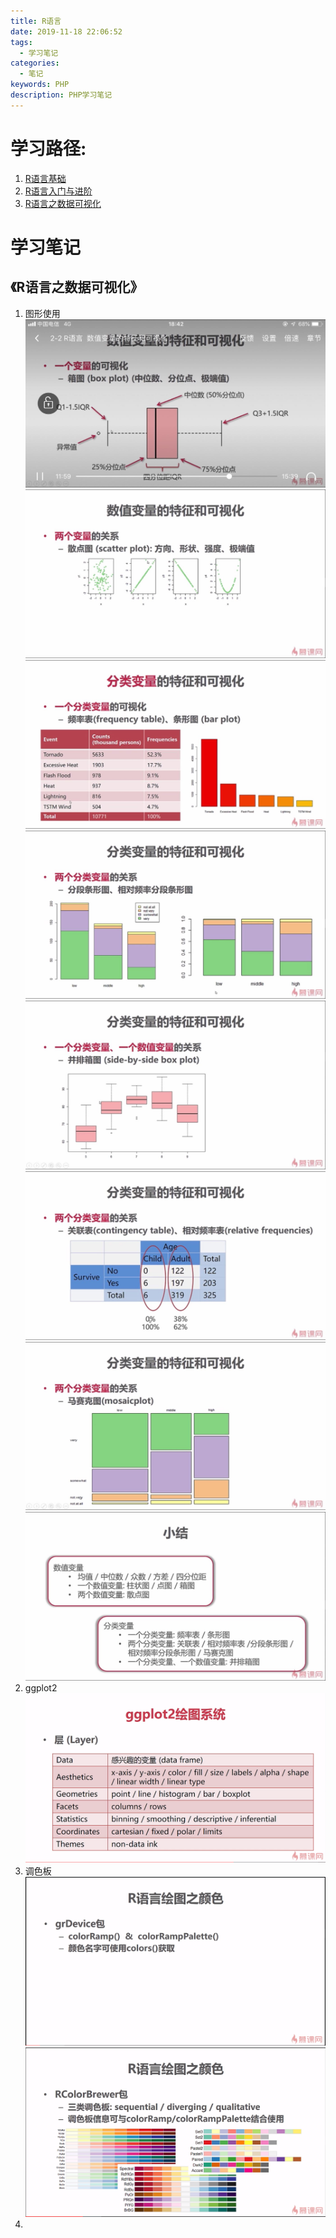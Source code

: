 ```yaml
---
title: R语言
date: 2019-11-18 22:06:52
tags:
  - 学习笔记
categories:
  - 笔记
keywords: PHP
description: PHP学习笔记
---
```


# 学习路径:
1. [R语言基础](https://www.imooc.com/learn/546)
2. [R语言入门与进阶](https://www.imooc.com/learn/828)
3. [R语言之数据可视化](https://www.imooc.com/learn/640)

# 学习笔记
## 《R语言之数据可视化》
1. 图形使用
   ![箱图](.\R语言\箱图.jpg)
   ![散点图](.\R语言\散点图.jpg)
   ![频率表+条形图](.\R语言\频率表+条形图.jpg)
   ![分段条形图](.\R语言\分段条形图.jpg)
   ![并排箱图](.\R语言\并排箱图.jpg)
   ![关联表+相对频率表](.\R语言\关联表+相对频率表.jpg)
   ![马赛克图](.\R语言\马赛克图.jpg)
   ![小结](.\R语言\小结.jpg)
2. ggplot2
   ![箱图](.\R语言\ggplot2绘图系统.png)
3. 调色板
   ![RColor-1](.\R语言\RColor-1.png)
   ![RColor-2](.\R语言\RColor-2.png)
4. 


